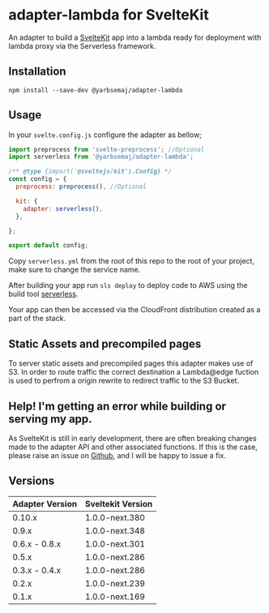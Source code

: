 # adapter-lambda for SvelteKit

An adapter to build a [SvelteKit](https://kit.svelte.dev/) app into a lambda ready for deployment with lambda proxy via the Serverless framework.

## Installation
```
npm install --save-dev @yarbsemaj/adapter-lambda
```
## Usage

In your `svelte.config.js` configure the adapter as bellow;

```js
import preprocess from 'svelte-preprocess'; //Optional
import serverless from '@yarbsemaj/adapter-lambda';

/** @type {import('@sveltejs/kit').Config} */
const config = {
  preprocess: preprocess(), //Optional

  kit: {
    adapter: serverless(),
  },

};

export default config;
```
Copy `serverless.yml` from the root of this repo to the root of your project, make sure to change the service name.

After building your app run `sls deploy` to deploy code to AWS using the build tool [serverless](https://www.serverless.com/).

Your app can then be accessed via the CloudFront distribution created as a part of the stack.

## Static Assets and precompiled pages
To server static assets and precompiled pages this adapter makes use of S3. In order to route traffic the correct destination a Lambda@edge fuction is used to perfrom a origin rewrite to redirect traffic to the S3 Bucket.

## Help! I'm getting an error while building or serving my app.
As SvelteKit is still in early development, there are often breaking changes made to the adapter API and other associated functions. If this is the case, please raise an issue on [Github](https://github.com/yarbsemaj/sveltekit-adapter-lambda/issues), and I will be happy to issue a fix.

## Versions
| Adapter Version| Sveltekit Version |
| ---------------| ----------------- |
| 0.10.x         | 1.0.0-next.380    |
| 0.9.x          | 1.0.0-next.348    |
| 0.6.x - 0.8.x  | 1.0.0-next.301    |
| 0.5.x          | 1.0.0-next.286    |
| 0.3.x - 0.4.x  | 1.0.0-next.286    |
| 0.2.x          | 1.0.0-next.239    |
| 0.1.x          | 1.0.0-next.169    |